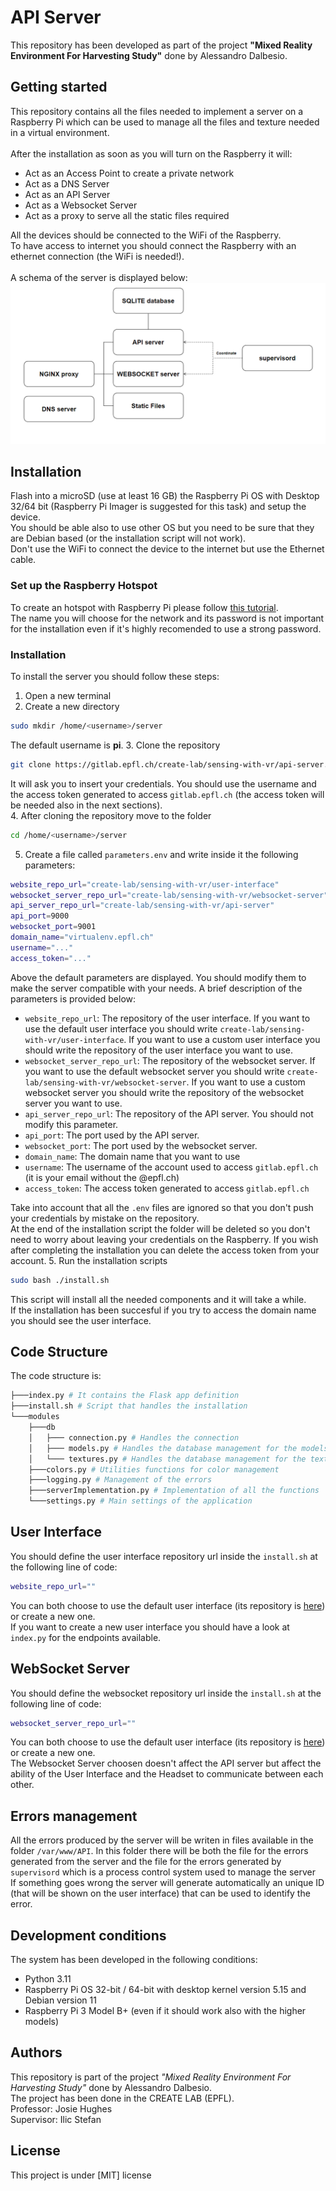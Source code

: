 # API Server
This repository has been developed as part of the project **"Mixed Reality Environment For Harvesting Study"** done by Alessandro Dalbesio.


## Getting started
This repository contains all the files needed to implement a server on a Raspberry Pi which can be used to manage all the files and texture needed in a virtual environment. <br><br>
After the installation as soon as you will turn on the Raspberry it will: 
- Act as an Access Point to create a private network
- Act as a DNS Server
- Act as an API Server
- Act as a Websocket Server
- Act as a proxy to serve all the static files required

All the devices should be connected to the WiFi of the Raspberry. <br>
To have access to internet you should connect the Raspberry with an ethernet connection (the WiFi is needed!). <br><br>
A schema of the server is displayed below: <br>
![Alt Text](readme/server-schema.png)

## Installation
Flash into a microSD (use at least 16 GB) the Raspberry Pi OS with Desktop 32/64 bit (Raspberry Pi Imager is suggested for this task) and setup the device.<br>
You should be able also to use other OS but you need to be sure that they are Debian based (or the installation script will not work).<br>
Don't use the WiFi to connect the device to the internet but use the Ethernet cable.
### Set up the Raspberry Hotspot
To create an hotspot with Raspberry Pi please follow [this tutorial](https://www.tomshardware.com/how-to/raspberry-pi-access-point).<br>
The name you will choose for the network and its password is not important for the installation even if it's highly recomended to use a strong password.<br>

### Installation
To install the server you should follow these steps:
1. Open a new terminal
2. Create a new directory
```bash
sudo mkdir /home/<username>/server
```
The default username is <b>pi</b>.
3. Clone the repository
```bash
git clone https://gitlab.epfl.ch/create-lab/sensing-with-vr/api-server.git /home/<username>/server
```
It will ask you to insert your credentials. You should use the username and the access token generated to access <code>gitlab.epfl.ch</code> (the access token will be needed also in the next sections).<br>
4. After cloning the repository move to the folder
```bash
cd /home/<username>/server
```
5. Create a file called <code>parameters.env</code> and write inside it the following parameters:
```bash
website_repo_url="create-lab/sensing-with-vr/user-interface"
websocket_server_repo_url="create-lab/sensing-with-vr/websocket-server"
api_server_repo_url="create-lab/sensing-with-vr/api-server"
api_port=9000
websocket_port=9001
domain_name="virtualenv.epfl.ch"
username="..."
access_token="..."
```
Above the default parameters are displayed. You should modify them to make the server compatible with your needs. A brief description of the parameters is provided below:
- <code>website_repo_url</code>: The repository of the user interface. If you want to use the default user interface you should write <code>create-lab/sensing-with-vr/user-interface</code>. If you want to use a custom user interface you should write the repository of the user interface you want to use.
- <code>websocket_server_repo_url</code>: The repository of the websocket server. If you want to use the default websocket server you should write <code>create-lab/sensing-with-vr/websocket-server</code>. If you want to use a custom websocket server you should write the repository of the websocket server you want to use.
- <code>api_server_repo_url</code>: The repository of the API server. You should not modify this parameter.
- <code>api_port</code>: The port used by the API server.
- <code>websocket_port</code>: The port used by the websocket server.
- <code>domain_name</code>: The domain name that you want to use
- <code>username</code>: The username of the account used to access <code>gitlab.epfl.ch</code> (it is your email without the @epfl.ch)
- <code>access_token</code>: The access token generated to access <code>gitlab.epfl.ch</code>

Take into account that all the <code>.env</code> files are ignored so that you don't push your credentials by mistake on the repository.<br>
At the end of the installation script the folder will be deleted so you don't need to worry about leaving your credentials on the Raspberry. If you wish after completing the installation you can delete the access token from your account.
5. Run the installation scripts
```bash
sudo bash ./install.sh
```
This script will install all the needed components and it will take a while. <br>
If the installation has been succesful if you try to access the domain name you should see the user interface.<br>

## Code Structure
The code structure is:
```bash
├───index.py # It contains the Flask app definition
├───install.sh # Script that handles the installation
└───modules
    ├───db    
    │   ├─── connection.py # Handles the connection
    │   ├─── models.py # Handles the database management for the models
    │   └─── textures.py # Handles the database management for the textures
    ├───colors.py # Utilities functions for color management
    ├───logging.py # Management of the errors
    ├───serverImplementation.py # Implementation of all the functions
    └───settings.py # Main settings of the application

```

## User Interface
You should define the user interface repository url inside the <code>install.sh</code> at the following line of code:
```bash
website_repo_url=""
```
You can both choose to use the default user interface (its repository is [here](https://gitlab.epfl.ch/create-lab/sensing-with-vr/user-interface)) or create a new one. <br>
If you want to create a new user interface you should have a look at <code>index.py</code> for the endpoints available.


## WebSocket Server
You should define the websocket repository url inside the <code>install.sh</code> at the following line of code:
```bash
websocket_server_repo_url=""
```
You can both choose to use the default user interface (its repository is [here](https://gitlab.epfl.ch/create-lab/sensing-with-vr/websocket-server)) or create a new one. <br>
The Websocket Server choosen doesn't affect the API server but affect the ability of the User Interface and the Headset to communicate between each other.

## Errors management
All the errors produced by the server will be writen in files available in the folder <code>/var/www/API</code>. In this folder there will be both the file for the errors generated from the server and the file for the errors generated by <code>supervisord</code> which is a process control system used to manage the server <br>
If something goes wrong the server will generate automatically an unique ID (that will be shown on the user interface) that can be used to identify the error.

## Development conditions
The system has been developed in the following conditions:
- Python 3.11
- Raspberry Pi OS 32-bit / 64-bit with desktop kernel version 5.15 and Debian version 11
- Raspberry Pi 3 Model B+ (even if it should work also with the higher models)


## Authors
This repository is part of the project *"Mixed Reality Environment For Harvesting Study"* done by Alessandro Dalbesio.<br>
The project has been done in the CREATE LAB (EPFL).<br>
Professor: Josie Hughes<br>
Supervisor: Ilic Stefan<br>

## License
This project is under [MIT] license
